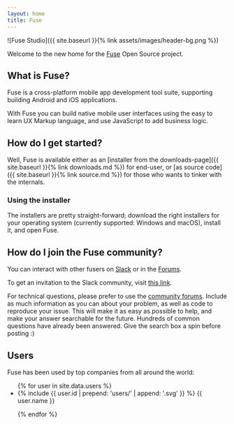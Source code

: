 ```yaml
---
layout: home
title: Fuse
---
```


![Fuse Studio]({{ site.baseurl }}{% link assets/images/header-bg.png %})

Welcome to the new home for the [Fuse](https://fusetools.com) Open Source
project.

## What is Fuse?

Fuse is a cross-platform mobile app development tool suite, supporting building
Android and iOS applications. 

With Fuse you can build native mobile user interfaces using the easy to learn UX Markup language, and use JavaScript to add business logic.

## How do I get started?

Well, Fuse is available either as an
[installer from the downloads-page]({{ site.baseurl }}{% link downloads.md %}) for end-user, or
[as source code]({{ site.baseurl }}{% link source.md %}) for those who wants to
tinker with the internals.

### Using the installer

The installers are pretty straight-forward; download the right installers
for your operating system (currently supported: Windows and macOS), install
it, and open Fuse.


## How do I join the Fuse community?

You can interact with other fusers on [Slack](https://fusecommunity.slack.com/) or in the [Forums](http://forums.fusetools.com). 

To get an invitation to the Slack community, visit [this link](https://slackcommunity.fusetools.com/).

For technical questions, please prefer to use the [community forums](http://forums.fusetools.com). Include as much information as you can about your problem, as well as code to reproduce your issue. This will make it as easy as possible to help, and make your answer searchable for the future. Hundreds of common questions have already been answered. Give the search box a spin before posting :)

<div class="users">
<h2>Users</h2>
<p>Fuse has been used by top companies from all around the world:</p>
<ul>
{% for user in site.data.users %}

<li>
{% include {{ user.id | prepend: 'users/' | append: '.svg' }} %}
<span>{{ user.name }}</span>
</li>

{% endfor %}
</ul>
</div>
